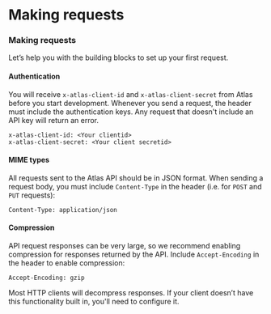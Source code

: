 # Making requests

### Making requests

Let’s help you with the building blocks to set up your first request.

#### Authentication

You will receive `x-atlas-client-id` and `x-atlas-client-secret` from Atlas before you start development. Whenever you send a request, the header must include the authentication keys. Any request that doesn't include an API key will return an error.

```
x-atlas-client-id: <Your clientid> 
x-atlas-client-secret: <Your client secretid> 
```

#### MIME types

All requests sent to the Atlas API should be in JSON format. When sending a request body, you must include `Content-Type` in the header (i.e. for `POST` and `PUT` requests):

```
Content-Type: application/json
```

#### Compression

API request responses can be very large, so we recommend enabling compression for responses returned by the API. Include `Accept-Encoding` in the header to enable compression:

```
Accept-Encoding: gzip 
```

Most HTTP clients will decompress responses. If your client doesn’t have this functionality built in, you'll need to configure it.



